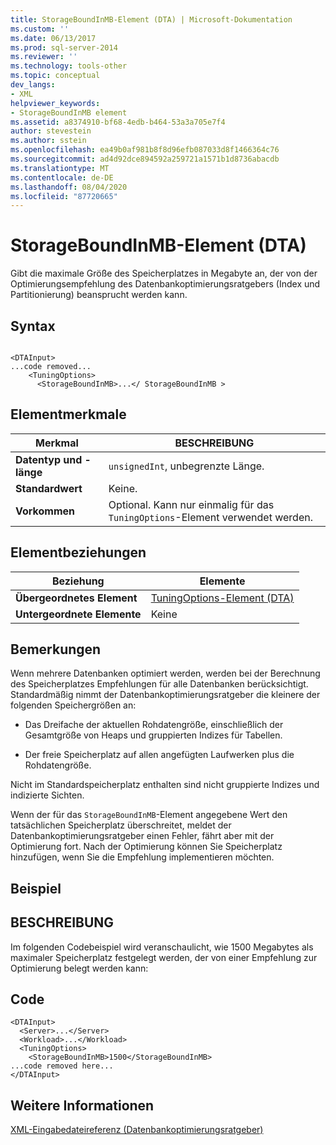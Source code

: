 ```yaml
---
title: StorageBoundInMB-Element (DTA) | Microsoft-Dokumentation
ms.custom: ''
ms.date: 06/13/2017
ms.prod: sql-server-2014
ms.reviewer: ''
ms.technology: tools-other
ms.topic: conceptual
dev_langs:
- XML
helpviewer_keywords:
- StorageBoundInMB element
ms.assetid: a8374910-bf68-4edb-b464-53a3a705e7f4
author: stevestein
ms.author: sstein
ms.openlocfilehash: ea49b0af981b8f8d96efb087033d8f1466364c76
ms.sourcegitcommit: ad4d92dce894592a259721a1571b1d8736abacdb
ms.translationtype: MT
ms.contentlocale: de-DE
ms.lasthandoff: 08/04/2020
ms.locfileid: "87720665"
---
```

# <a name="storageboundinmb-element-dta"></a>StorageBoundInMB-Element (DTA)
  Gibt die maximale Größe des Speicherplatzes in Megabyte an, der von der Optimierungsempfehlung des Datenbankoptimierungsratgebers (Index und Partitionierung) beansprucht werden kann.  
  
## <a name="syntax"></a>Syntax  
  
```  
  
<DTAInput>  
...code removed...  
    <TuningOptions>  
      <StorageBoundInMB>...</ StorageBoundInMB >  
```  
  
## <a name="element-characteristics"></a>Elementmerkmale  
  
|Merkmal|BESCHREIBUNG|  
|--------------------|-----------------|  
|**Datentyp und -länge**|`unsignedInt`, unbegrenzte Länge.|  
|**Standardwert**|Keine.|  
|**Vorkommen**|Optional. Kann nur einmalig für das `TuningOptions`-Element verwendet werden.|  
  
## <a name="element-relationships"></a>Elementbeziehungen  
  
|Beziehung|Elemente|  
|------------------|--------------|  
|**Übergeordnetes Element**|[TuningOptions-Element &#40;DTA&#41;](tuningoptions-element-dta.md)|  
|**Untergeordnete Elemente**|Keine|  
  
## <a name="remarks"></a>Bemerkungen  
 Wenn mehrere Datenbanken optimiert werden, werden bei der Berechnung des Speicherplatzes Empfehlungen für alle Datenbanken berücksichtigt. Standardmäßig nimmt der Datenbankoptimierungsratgeber die kleinere der folgenden Speichergrößen an:  
  
-   Das Dreifache der aktuellen Rohdatengröße, einschließlich der Gesamtgröße von Heaps und gruppierten Indizes für Tabellen.  
  
-   Der freie Speicherplatz auf allen angefügten Laufwerken plus die Rohdatengröße.  
  
 Nicht im Standardspeicherplatz enthalten sind nicht gruppierte Indizes und indizierte Sichten.  
  
 Wenn der für das `StorageBoundInMB`-Element angegebene Wert den tatsächlichen Speicherplatz überschreitet, meldet der Datenbankoptimierungsratgeber einen Fehler, fährt aber mit der Optimierung fort. Nach der Optimierung können Sie Speicherplatz hinzufügen, wenn Sie die Empfehlung implementieren möchten.  
  
## <a name="example"></a>Beispiel  
  
## <a name="description"></a>BESCHREIBUNG  
 Im folgenden Codebeispiel wird veranschaulicht, wie 1500 Megabytes als maximaler Speicherplatz festgelegt werden, der von einer Empfehlung zur Optimierung belegt werden kann:  
  
## <a name="code"></a>Code  
  
```  
<DTAInput>  
  <Server>...</Server>  
  <Workload>...</Workload>  
  <TuningOptions>  
    <StorageBoundInMB>1500</StorageBoundInMB>  
...code removed here...  
</DTAInput>  
```  
  
## <a name="see-also"></a>Weitere Informationen  
 [XML-Eingabedateireferenz &#40;Datenbankoptimierungsratgeber&#41;](xml-input-file-reference-database-engine-tuning-advisor.md)  
  
  

